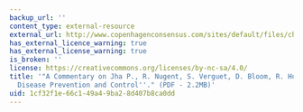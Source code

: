 ```yaml
---
backup_url: ''
content_type: external-resource
external_url: http://www.copenhagenconsensus.com/sites/default/files/chronicdisease.pdf
has_external_licence_warning: true
has_external_license_warning: true
is_broken: ''
license: https://creativecommons.org/licenses/by-nc-sa/4.0/
title: '"A Commentary on Jha P., R. Nugent, S. Verguet, D. Bloom, R. Hum ''Chronic
  Disease Prevention and Control''." (PDF - 2.2MB)'
uid: 1cf32f1e-66c1-49a4-9ba2-8d407b8ca0dd
---
```

